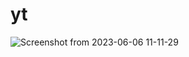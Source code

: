 # yt

![Screenshot from 2023-06-06 11-11-29](https://github.com/Anand4756/yt/assets/73114463/29c83480-774e-4c4a-b0ac-be121e165265)
